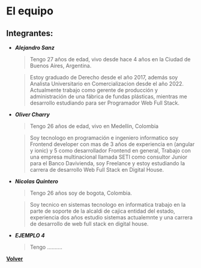 # El equipo

## Integrantes:
+ ***Alejandro Sanz***
    > Tengo 27 años de edad, vivo desde hace 4 años en la Ciudad de Buenos Aires, Argentina.

    > Estoy graduado de Derecho desde el año 2017, además soy Analista Universitario en Comercializacion desde el año 2022. Actualmente trabajo como gerente de producción y administración de una fábrica de fundas plásticas, mientras me desarrollo estudiando para ser Programador Web Full Stack.
    
+ ***Oliver Charry***
    > Tengo 26 años de edad, vivo en Medellin, Colombia
    
    > Soy tecnologo en programación e ingeniero informatico soy Frontend developer con mas de 3 años de experiencia en (angular y ionic) y 5 como desarrollador Frontend en general, Trabajo con una empresa multinacional llamada SETI como consultor Junior para el Banco Davivienda, soy Freelance y estoy estudiando la carrera de desarrollo Web Full Stack en Digital House.
    
+ ***Nicolas Quintero***
   > Tengo 26 años soy de bogota, Colombia.
   
   > Soy tecnico en sistemas tecnologo en informatica trabajo en la parte de soporte de la alcaldi de cajica entidad del estado, experiencia dos años estudio sistemas actualemnte y una carrera de desarrollo de web full stack en digital house.

+ ***EJEMPLO 4***
    > Tengo ..........


[**Volver**](../README.md)
